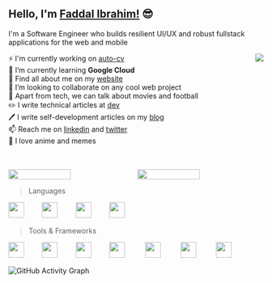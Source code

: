 ## Hello, I'm [Faddal Ibrahim!](https://blog.faddalibrahim.com) 😎 
I'm a Software Engineer who builds resilient UI/UX and robust fullstack applications for the web and mobile

<a href="https://github.com/faddalibrahim">
  <img align="right" src="https://github-readme-stats.vercel.app/api/top-langs/?username=faddalibrahim&layout=compact&theme=ayu-mirage&hide_border=true&count_private=true&langs_count=10" />
</a>

⚡ I'm currently working on [auto-cv](https://github.com/faddalibrahim/auto-cv-frontend)  
🔭 I’m currently learning **Google Cloud**  
🌱 Find all about me on my [website](https://faddalibrahim.com)  
👯 I’m looking to collaborate on any cool web project    
💬 Apart from tech, we can talk about movies and football  
✏️ I write technical articles at [dev](https://dev.to/faddalibrahim)  
🖊️ I write self-development articles on my [blog](https://blog.faddalibrahim.com)  
📫 Reach me on [linkedin](https://www.linkedin.com/in/faddalibrahim/) and [twitter](https://twitter.com/FaddalIbrahim)   
🎉 I love anime and memes  

<br />
<br />

<div style="display:flex;justify-content: space-between">
<img src="https://github-readme-streak-stats.herokuapp.com/?user=faddalibrahim&theme=ayu-mirage&hide_border=true" width="49.5%"/>

<img src="https://github-readme-stats.vercel.app/api?username=faddalibrahim&show_icons=true&include_all_commits=true&theme=ayu-mirage&hide_border=true&count_private=true" width="49.5%"/>

</div>  

> Languages

<img src="https://skillicons.dev/icons?i=python" height="31px" />&nbsp;&nbsp;&nbsp;&nbsp;&nbsp;&nbsp;&nbsp;&nbsp;
<img src="https://skillicons.dev/icons?i=js" height="31px" />&nbsp;&nbsp;&nbsp;&nbsp;&nbsp;&nbsp;&nbsp;&nbsp;
<img src="https://skillicons.dev/icons?i=java" height="31px" />&nbsp;&nbsp;&nbsp;&nbsp;&nbsp;&nbsp;&nbsp;&nbsp;
<img src="https://skillicons.dev/icons?i=php" height="31px" />&nbsp;&nbsp;&nbsp;&nbsp;&nbsp;&nbsp;&nbsp;&nbsp;
<br/>

> Tools & Frameworks

<img src="https://skillicons.dev/icons?i=react" height="31px" />&nbsp;&nbsp;&nbsp;&nbsp;&nbsp;&nbsp;&nbsp;&nbsp;
<img src="https://skillicons.dev/icons?i=flutter" height="31px" />&nbsp;&nbsp;&nbsp;&nbsp;&nbsp;&nbsp;&nbsp;&nbsp;
<img src="https://skillicons.dev/icons?i=nodejs" height="31px" />&nbsp;&nbsp;&nbsp;&nbsp;&nbsp;&nbsp;&nbsp;&nbsp;
<img src="https://skillicons.dev/icons?i=git" height="31px" />&nbsp;&nbsp;&nbsp;&nbsp;&nbsp;&nbsp;&nbsp;&nbsp;&nbsp;
<img src="https://skillicons.dev/icons?i=googlecloud" height="31px" />&nbsp;&nbsp;&nbsp;&nbsp;&nbsp;&nbsp;&nbsp;&nbsp;&nbsp;
<img src="https://skillicons.dev/icons?i=laravel" height="31px" />&nbsp;&nbsp;&nbsp;&nbsp;&nbsp;&nbsp;&nbsp;&nbsp;&nbsp;
<img src="https://skillicons.dev/icons?i=mysql" height="31px" />&nbsp;&nbsp;&nbsp;&nbsp;&nbsp;&nbsp;&nbsp;&nbsp;&nbsp;





![GitHub Activity Graph](https://activity-graph.herokuapp.com/graph?username=faddalibrahim&theme=react-dark)






<!--
**faddalibrahim/faddalibrahim** is a ✨ _special_ ✨ repository because its `README.md` (this file) appears on your GitHub profile.

Here are some ideas to get you started:

- 🔭 I’m currently working on ...
- 🌱 I’m currently learning ...
- 👯 I’m looking to collaborate on ...
- 🤔 I’m looking for help with ...
- 💬 Ask me about ...
- 📫 How to reach me: ...
- 😄 Pronouns: ...
- ⚡ Fun fact: ...

**Faddal Ibrahim**
---
I build resilient UIs and robust systems for the web and mobile

I write technical articles on [dev](dev.to/faddalibrahim"dev.to/faddalibrahim")

I share my experiences and self-help tips on [my blog](blog.faddalibrahim.com"blog.faddalibrahim.com")
-->


